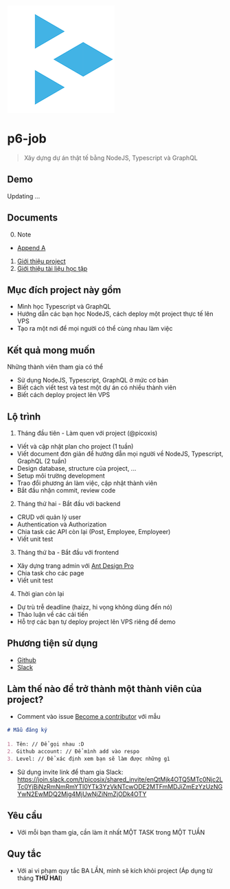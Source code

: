 ![PicoSix](./document/static/logo.png)

# p6-job

> Xây dựng dự án thật tế bằng NodeJS, Typescript và GraphQL

## Demo

Updating ...

## Documents

0. Note

* [Append A](./document/Append-A.md)

1. [Giới thiệu project](./document/0-introduce-project.md)
2. [Giới thiệu tài liệu học tập](./document/1-introduce-documents.md)

## Mục đích project này gồm

* Mình học Typescript và GraphQL
* Hướng dẫn các bạn học NodeJS, cách deploy một project thực tế lên VPS
* Tạo ra một nơi để mọi người có thể cùng nhau làm việc

## Kết quả mong muốn

Những thành viên tham gia có thể

* Sử dụng NodeJS, Typescript, GraphQL ở mức cơ bản
* Biết cách viết test và test một dự án có nhiều thành viên
* Biết cách deploy project lên VPS

## Lộ trình

1. Tháng đầu tiên - Làm quen với project (@picoxis)

* Viết và cập nhật plan cho project (1 tuần)
* Viết document đơn giản để hướng dẫn mọi người về NodeJS, Typescript, GraphQL (2 tuần)
* Design database, structure của project, ...
* Setup môi trường development
* Trao đổi phương án làm việc, cập nhật thành viên
* Bắt đầu nhận commit, review code

2. Tháng thứ hai - Bắt đầu với backend

* CRUD với quản lý user
* Authentication và Authorization
* Chia task các API còn lại (Post, Employee, Employeer)
* Viết unit test

3. Tháng thứ ba - Bắt đầu với frontend

* Xây dựng trang admin với [Ant Design Pro](https://github.com/ant-design/ant-design-pro)
* Chia task cho các page
* Viết unit test

4. Thời gian còn lại

* Dự trù trễ deadline (haizz, hi vọng không dùng đến nó)
* Thảo luận về các cải tiến
* Hỗ trợ các bạn tự deploy project lên VPS riêng để demo

## Phương tiện sử dụng

* [Github](https://github.com/picosix/p6-job/)
* [Slack](https://picosix.slack.com/)

## Làm thế nào để trở thành một thành viên của project?

* Comment vào issue [Become a contributor](https://github.com/picosix/p6-job/issues/1) với mẫu

```markdown
# Mẫu đăng ký

1. Tên: // Để gọi nhau :D
2. Github account: // Để mình add vào respo
3. Level: // Để xác định xem bạn sẽ làm được những gì
```

* Sử dụng invite link để tham gia Slack: https://join.slack.com/t/picosix/shared_invite/enQtMjk4OTQ5MTc0Njc2LTc0YjBiNzRmNmRmYTI0YTk3YzVkNTcwODE2MTFmMDJiZmEzYzUzNGYwN2EwMDQ2Mjg4MjUwNjZiNmZjODk4OTY

## Yêu cầu

* Với mỗi bạn tham gia, cần làm ít nhất MỘT TASK trong MỘT TUẦN

## Quy tắc

* Với ai vi phạm quy tắc BA LẦN, mình sẽ kích khỏi project (Áp dụng từ tháng **THỨ HAI**)
